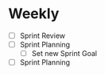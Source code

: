 # Weekly
- [ ] Sprint Review
- [ ] Sprint Planning
  - [ ] Set new Sprint Goal
- [ ] Sprint Planning
